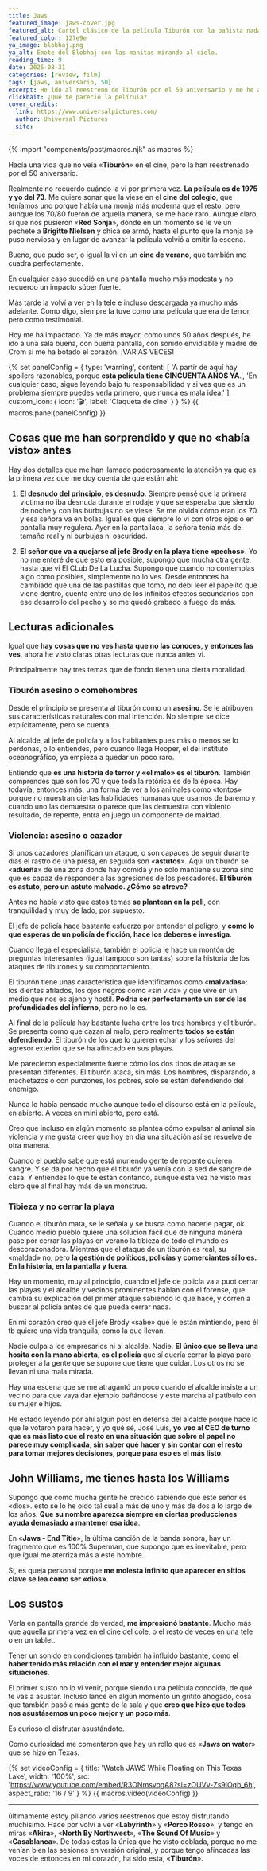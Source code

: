 ```yaml
---
title: Jaws
featured_image: jaws-cover.jpg
featured_alt: Cartel clásico de la película Tiburón con la bañista nadando y el tiburón acercándose desde abajo. El mar ocupa como tres cuartos de la imagen y se ha retocado para hacerla apaisada en lugar de vertical añadiendo mar a los lados y manteniendo a los sujetos centrados.
featured_color: 127e9e
ya_image: blobhaj.png
ya_alt: Emote del Blobhaj con las manitas mirando al cielo.
reading_time: 9
date: 2025-08-31
categories: [review, film]
tags: [jaws, aniversario, 50]
excerpt: He ido al reestreno de Tiburón por el 50 aniversario y me he asustado lo que no me asusté ninguna de las veces anteriores.
clickbait: ¿Qué te pareció la película?
cover_credits:
  link: https://www.universalpictures.com/
  author: Universal Pictures
  site:
---
```

{% import "components/post/macros.njk" as macros %}

Hacía una vida que no veía «**Tiburón**» en el cine, pero la han reestrenado por el 50 aniversario.

Realmente no recuerdo cuándo la vi por primera vez. **La película es de 1975 y yo del 73**. Me quiere sonar que la viese en el **cine del colegio**, que teníamos uno porque había una monja más moderna que el resto, pero aunque los 70/80 fueron de aquella manera, se me hace raro. Aunque claro, sí que nos pusieron «**Red Sonja**», dónde en un momento se le ve un pechete a **Brigitte Nielsen** y chica se armó, hasta el punto que la monja se puso nerviosa y en lugar de avanzar la película volvió a emitir la escena.

Bueno, que pudo ser, o igual la vi en un **cine de verano**, que también me cuadra perfectamente.

En cualquier caso sucedió en una pantalla mucho más modesta y no recuerdo un impacto súper fuerte.

Más tarde la volví a ver en la tele e incluso descargada ya mucho más adelante. Como digo, siempre la tuve como una película que era de terror, pero como testimonial.

Hoy me ha impactado. Ya de más mayor, como unos 50 años después, he ido a una sala buena, con buena pantalla, con sonido envidiable y madre de Crom si me ha botado el corazón. ¡VARIAS VECES!

{% set panelConfig = {
  type: 'warning',
  content: [
    'A partir de aquí hay spoilers razonables, porque <strong>esta película tiene CINCUENTA AÑOS YA</strong>.',
    'En cualquier caso, sigue leyendo bajo tu responsabilidad y si ves que es un problema siempre puedes verla primero, que nunca es mala idea.'
  ],
  custom_icon: {
    icon: '🎬',
    label: 'Claqueta de cine'
  }
} %}
{{ macros.panel(panelConfig) }}

## Cosas que me han sorprendido y que no «había visto» antes

Hay dos detalles que me han llamado poderosamente la atención ya que es la primera vez que me doy cuenta de que están ahí:

1. **El desnudo del principio, es desnudo**. Siempre pensé que la primera victima no iba desnuda durante el rodaje y que se esperaba que siendo de noche y con las burbujas no se viese. Se me olvida cómo eran los 70 y esa señora va en bolas. Igual es que siempre lo vi con otros ojos o en pantalla muy regulera. Ayer en la pantallaca, la señora tenía más del tamaño real y ni burbujas ni oscuridad.

1. **El señor que va a quejarse al jefe Brody en la playa tiene «pechos»**. Yo no me enteré de que esto era posible, supongo que mucha otra gente, hasta que vi El CLub De La Lucha. Supongo que cuando no contemplas algo como posibles, simplemente no lo ves. Desde entonces ha cambiado que una de las pastillas que tomo, no debí leer el papelito que viene dentro, cuenta entre uno de los infinitos efectos secundarios con ese desarrollo del pecho y se me quedó grabado a fuego de más.

## Lecturas adicionales

Igual que **hay cosas que no ves hasta que no las conoces, y entonces las ves**, ahora he visto claras otras lecturas que nunca antes vi.

Principalmente hay tres temas que de fondo tienen una cierta moralidad.

### Tiburón asesino o comehombres

Desde el principio se presenta al tiburón como un **asesino**. Se le atribuyen sus características naturales con mal intención. No siempre se dice explícitamente, pero se cuenta.

Al alcalde, al jefe de policía y a los habitantes pues más o menos se lo perdonas, o lo entiendes, pero cuando llega Hooper, el del instituto oceanográfico, ya empieza a quedar un poco raro.

Entiendo que **es una historia de terror y «el malo» es el tiburón**. También comprendes que son los 70 y que toda la retórica es de la época. Hay todavía, entonces más, una forma de ver a los animales como «tontos» porque no muestran ciertas habilidades humanas que usamos de baremo y cuando uno las demuestra o parece que las demuestra con violento resultado, de repente, entra en juego un componente de maldad.


### Violencia: asesino o cazador

Si unos cazadores planifican un ataque, o son capaces de seguir durante días el rastro de una presa, en seguida son «**astutos**». Aquí un tiburón se «**adueña**» de una zona donde hay comida y no solo mantiene su zona sino que es capaz de responder a las agresiones de los pescadores. **El tiburón es astuto, pero un astuto malvado. ¿Cómo se atreve?**

Antes no había visto que estos temas **se plantean en la peli**, con tranquilidad y muy de lado, por supuesto.

El jefe de policía hace bastante esfuerzo por entender el peligro, y **como lo que esperas de un policía de ficción, hace los deberes e investiga**.

Cuando llega el especialista, también el policía le hace un montón de preguntas interesantes (igual tampoco son tantas) sobre la historia de los ataques de tiburones y su comportamiento.

El tiburón tiene unas característica que identificamos como «**malvadas**»: los dientes afilados, los ojos negros como «sin vida» y que vive en un medio que nos es ajeno y hostil. **Podría ser perfectamente un ser de las profundidades del infierno**, pero no lo es.

Al final de la película hay bastante lucha entre los tres hombres y el tiburón. Se presenta como que cazan al malo, pero realmente **todos se están defendiendo**. El tiburón de los que lo quieren echar y los señores del agresor exterior que se ha afincado en sus playas.

Me parecieron especialmente fuerte cómo los dos tipos de ataque se presentan diferentes. El tiburón ataca, sin más. Los hombres, disparando, a machetazos o con punzones, los pobres, solo se están defendiendo del enemigo.

Nunca lo había pensado mucho aunque todo el discurso está en la película, en abierto. A veces en mini abierto, pero está.

Creo que incluso en algún momento se plantea cómo expulsar al animal sin violencia y me gusta creer que hoy en día una situación así se resuelve de otra manera.

Cuando el pueblo sabe que está muriendo gente de repente quieren sangre. Y se da por hecho que el tiburón ya venía con la sed de sangre de casa. Y entiendes lo que te están contando, aunque esta vez he visto más claro que al final hay más de un monstruo.

### Tibieza y no cerrar la playa

Cuando el tiburón mata, se le señala y se busca como hacerle pagar, ok. Cuando medio pueblo quiere una solución fácil que de ninguna manera pase por cerrar las playas en verano la tibieza de todo el mundo es descorazonadora. Mientras que el ataque de un tiburón es real, su «maldad» no, pero **la gestión de políticos, policías y comerciantes sí lo es. En la historia, en la pantalla y fuera**.

Hay un momento, muy al principio, cuando el jefe de policía va a puot cerrar las playas y el alcalde y vecinos prominentes hablan con el forense, que cambia su explicación del primer ataque sabiendo lo que hace, y corren a buscar al policía antes de que pueda cerrar nada.

En mi corazón creo que el jefe Brody «sabe» que le están mintiendo, pero él tb quiere una vida tranquila, como la que llevan.

Nadie culpa a los empresarios ni al alcalde. Nadie. **El único que se lleva una hosita con la mano abierta, es el policía** que sí quería cerrar la playa para proteger a la gente que se supone que tiene que cuidar. Los otros no se llevan ni una mala mirada.

Hay una escena que se me atragantó un poco cuando el alcalde insiste a un vecino para que vaya dar ejemplo bañándose y este marcha al patíbulo con su mujer e hijos.

He estado leyendo por ahí algún post en defensa del alcalde porque hace lo que le votaron para hacer, y yo qué sé, José Luis, **yo veo al CEO de turno que es más listo que el resto en una situación que sobre el papel no parece muy complicada, sin saber qué hacer y sin contar con el resto para tomar mejores decisiones, porque para eso es el más listo**.

## John Williams, me tienes hasta los Williams

Supongo que como mucha gente he crecido sabiendo que este señor es «dios». esto se lo he oído tal cual a más de uno y más de dos a lo largo de los años. **Que su nombre aparezca siempre en ciertas producciones ayuda demasiado a mantener esa idea**.

En «**Jaws - End Title**», la última canción de la banda sonora, hay un fragmento que es 100% Superman, que supongo que es inevitable, pero que igual me aterriza más a este hombre.

Sí, es queja personal porque **me molesta infinito que aparecer en sitios clave se lea como ser «dios»**.

## Los sustos

Verla en pantalla grande de verdad, **me impresionó bastante**. Mucho más que aquella primera vez en el cine del cole, o el resto de veces en una tele o en un tablet.

Tener un sonido en condiciones también ha influido bastante, como **el haber tenido más relación con el mar y entender mejor algunas situaciones**.

El primer susto no lo vi venir, porque siendo una película conocida, de qué te vas a asustar. Incluso lancé en algún momento un gritito ahogado, cosa que también pasó a más gente de la sala y que **creo que hizo que todes nos asustásemos un poco mejor y un poco más**.

Es curioso el disfrutar asustándote.

Como curiosidad me comentaron que hay un rollo que es «**Jaws on water**» que se hizo en Texas.

{% set videoConfig = {
  title: 'Watch JAWS While Floating on This Texas Lake',
  width: '100%',
  src: 'https://www.youtube.com/embed/R3ONmsvogA8?si=zOUVv-Zs9iOqb_6h',
  aspect_ratio: '16 / 9'
} %}
{{ macros.video(videoConfig) }}

---

últimamente estoy pillando varios reestrenos que estoy disfrutando muchísimo. Hace por volví a ver «**Labyrinth**» y «**Porco Rosso**», y tengo en miras «**Akira**», «**North By Northwest**», «**The Sound Of Music**» y «**Casablanca**». De todas estas la única que he visto doblada, porque no me venían bien las sesiones en versión original, y porque tengo afincadas las voces de entonces en mi corazón, ha sido esta, «**Tiburón**».
